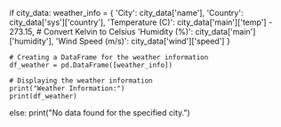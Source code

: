if city_data:
    weather_info = {
        'City': city_data['name'],
        'Country': city_data['sys']['country'],
        'Temperature (C)': city_data['main']['temp'] - 273.15,  # Convert Kelvin to Celsius
        'Humidity (%)': city_data['main']['humidity'],
        'Wind Speed (m/s)': city_data['wind']['speed']
    }
    
    # Creating a DataFrame for the weather information
    df_weather = pd.DataFrame([weather_info])
    
    # Displaying the weather information
    print("Weather Information:")
    print(df_weather)
else:
    print("No data found for the specified city.")

